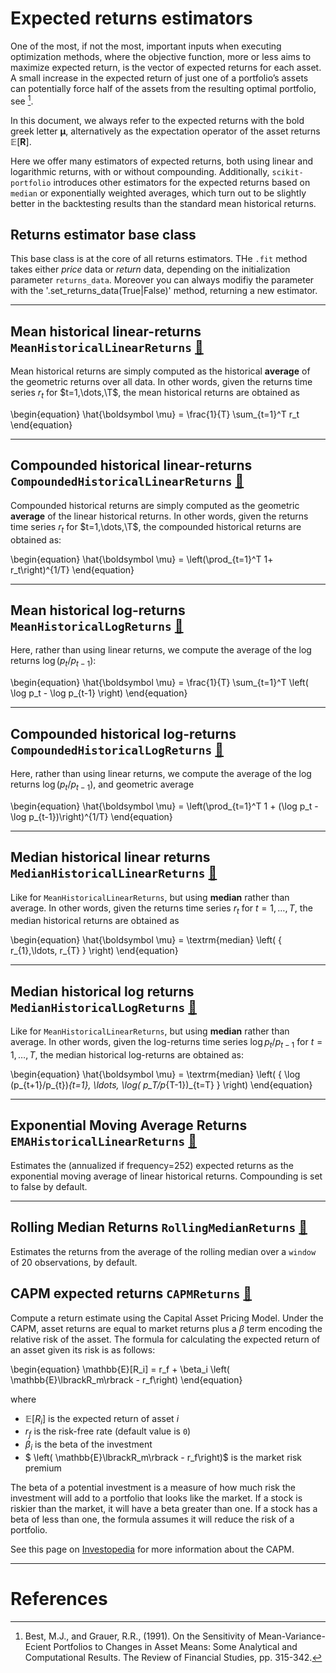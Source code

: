 # Expected returns estimators

One of the most, if not the most, important inputs when executing optimization methods, where the objective function, more or less aims to maximize expected return, is the vector of expected returns for each asset.
A small increase in the expected return of just one of a portfolio’s assets can potentially force half of the assets from the resulting optimal portfolio, see [^1].

In this document, we always refer to the expected returns with the bold greek letter $\boldsymbol \mu$, alternatively as the expectation operator of the asset returns $\mathbb{E}[{\mathbf{R}}]$.

Here we offer many estimators of expected returns, both using linear and logarithmic returns, with or without compounding.
Additionally, `scikit-portfolio` introduces other estimators for the expected returns based on `median` or exponentially weighted averages, which turn out to be slightly better in the backtesting results than the standard mean historical returns.

## Returns estimator base class
This base class is at the core of all returns estimators. THe `.fit` method takes either *price* data or *return* data, depending on the initialization parameter `returns_data`. Moreover you can always modifiy the parameter with the '.set_returns_data(True|False)' method, returning a new estimator.


<hr>

## Mean historical linear-returns `MeanHistoricalLinearReturns`  [📖](../returns_api#meanhistoricallinearreturns)
Mean historical returns are simply computed as the historical **average** of the geometric returns over all data.
In other words, given the returns time series $r_t$ for $t=1,\dots,\T$, the mean historical returns are obtained as

\begin{equation}
\hat{\boldsymbol \mu} = \frac{1}{T} \sum_{t=1}^T r_t
\end{equation}


<hr>

## Compounded historical linear-returns `CompoundedHistoricalLinearReturns` [📖](../returns_api#compoundedhistoricallinearreturns)
Compounded historical returns are simply computed as the geometric **average** of the linear historical returns.
In other words, given the returns time series $r_t$ for $t=1,\dots,\T$, the compounded historical returns are obtained as:

\begin{equation}
\hat{\boldsymbol \mu} = \left(\prod_{t=1}^T 1+ r_t\right)^{1/T}
\end{equation}


<hr>

## Mean historical log-returns `MeanHistoricalLogReturns` [📖](../returns_api#meanhistoricallogreturns)
Here, rather than using linear returns, we compute the average of the log returns $\log(p_t/p_{t-1})$:

\begin{equation}
\hat{\boldsymbol \mu} = \frac{1}{T} \sum_{t=1}^T \left( \log p_t - \log p_{t-1} \right)
\end{equation}


<hr>

## Compounded historical log-returns `CompoundedHistoricalLogReturns` [📖](../returns_api#compoundedhistoricallogreturns)
Here, rather than using linear returns, we compute the average of the log returns $\log(p_t/p_{t-1})$, and geometric average

\begin{equation}
\hat{\boldsymbol \mu} = \left(\prod_{t=1}^T 1 + (\log p_t - \log p_{t-1})\right)^{1/T} 
\end{equation}


<hr>

## Median historical linear returns `MedianHistoricalLinearReturns` [📖](../returns_api#medianhistoricallinearreturns)
Like for `MeanHistoricalLinearReturns`, but using **median** rather than average.
In other words, given the returns time series $r_t$ for $t=1,\dots,T$, the median historical returns are obtained as

\begin{equation}
\hat{\boldsymbol \mu} = \textrm{median} \left( \{ r_{1},\ldots, r_{T} \} \right)
\end{equation}

<hr>

## Median historical log returns `MedianHistoricalLogReturns` [📖](../returns_api#medianhistoricallogreturns)
Like for `MeanHistoricalLinearReturns`, but using **median** rather than average.
In other words, given the log-returns time series $\log p_t/p_{t-1}$ for $t=1,\dots,T$, the median historical log-returns are obtained as:

\begin{equation}
\hat{\boldsymbol \mu} = \textrm{median} \left( \{ \log (p_{t+1}/p_{t})_{t=1}, \ldots, \log( p_T/p_{T-1})_{t=T} \} \right)
\end{equation}

<hr>

## Exponential Moving Average Returns `EMAHistoricalLinearReturns` [📖](../returns_api#emahistoricalreturns)
Estimates the (annualized if frequency=252) expected returns as the exponential moving average of linear historical returns.
Compounding is set to false by default.

<hr>

## Rolling Median Returns `RollingMedianReturns` [📖](../returns_api#rollingmedianreturns)
Estimates the returns from the average of the rolling median over a `window` of 20 observations, by default.

## CAPM expected returns `CAPMReturns` [📖](../returns_api#capmreturns)
Compute a return estimate using the Capital Asset Pricing Model. Under the CAPM, asset returns are equal to market returns plus a $\beta$ term encoding the relative risk of the asset.
The formula for calculating the expected return of an asset given its risk is as follows:

\begin{equation}
\mathbb{E}[R_i] = r_f + \beta_i \left( \mathbb{E}\lbrackR_m\rbrack - r_f\right)
\end{equation}

where
- $\mathbb{E}[R_i]$ is the expected return of asset $i$
- $r_f$ is the risk-free rate (default value is `0`)
- $\beta_i$ is the beta of the investment
- $ \left( \mathbb{E}\lbrackR_m\rbrack - r_f\right)$ is the market risk premium

The beta of a potential investment is a measure of how much risk the investment will add to a portfolio that looks like the market. If a stock is riskier than the market, it will have a beta greater than one. If a stock has a beta of less than one, the formula assumes it will reduce the risk of a portfolio.

See this page on [Investopedia](https://www.investopedia.com/terms/c/capm.asp) for more information about the CAPM.

<hr>

# References
[^1]: Best, M.J., and Grauer, R.R., (1991). On the Sensitivity of Mean-Variance-Ecient Portfolios to Changes in Asset Means: Some Analytical and Computational Results. The Review of Financial Studies, pp. 315-342.
[^3]: Lo, Andrew. "The statistics of Sharpe ratio". Financial Analysts Journal (2003).